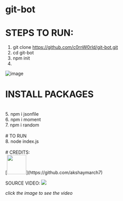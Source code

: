 # git-bot

# STEPS TO RUN:

1. git clone https://github.com/c0rnW0rld/git-bot.git
2. cd git-bot
3. npm init
4. </br>
![image](https://github.com/c0rnW0rld/git-bot/assets/90005162/17f10202-3eaa-4902-82ad-727d23ae6557)

# INSTALL PACKAGES
</br>
5. npm i jsonfile
</br>
6. npm i moment
</br>
7. npm i random
</br>
</br>
# TO RUN
</br>
8. node index.js
</br>
</br>
# CREDITS:
</br>
[<img src="https://github.com/akshaymarch7.png" width="60px;"/>](https://github.com/akshaymarch7)

SOURCE VIDEO: [<img src=https://github.com/c0rnW0rld/git-bot/assets/90005162/c0dfa570-3798-404e-8766-fcea4de723eb/>](https://www.youtube.com/watch?v=2q--gA97caM)

*click the image to see the video*
